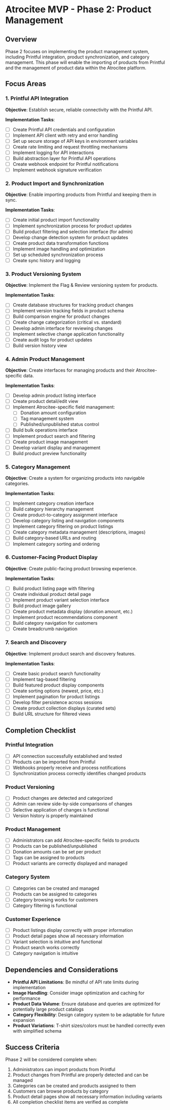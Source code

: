 # Atrocitee MVP - Phase 2: Product Management

## Overview
Phase 2 focuses on implementing the product management system, including Printful integration, product synchronization, and category management. This phase will enable the importing of products from Printful and the management of product data within the Atrocitee platform.

## Focus Areas

### 1. Printful API Integration

**Objective**: Establish secure, reliable connectivity with the Printful API.

**Implementation Tasks**:
- [ ] Create Printful API credentials and configuration
- [ ] Implement API client with retry and error handling
- [ ] Set up secure storage of API keys in environment variables
- [ ] Create rate limiting and request throttling mechanisms
- [ ] Implement logging for API interactions
- [ ] Build abstraction layer for Printful API operations
- [ ] Create webhook endpoint for Printful notifications
- [ ] Implement webhook signature verification

### 2. Product Import and Synchronization

**Objective**: Enable importing products from Printful and keeping them in sync.

**Implementation Tasks**:
- [ ] Create initial product import functionality
- [ ] Implement synchronization process for product updates
- [ ] Build product filtering and selection interface (for admin)
- [ ] Develop change detection system for product updates
- [ ] Create product data transformation functions
- [ ] Implement image handling and optimization
- [ ] Set up scheduled synchronization process
- [ ] Create sync history and logging

### 3. Product Versioning System

**Objective**: Implement the Flag & Review versioning system for products.

**Implementation Tasks**:
- [ ] Create database structures for tracking product changes
- [ ] Implement version tracking fields in product schema
- [ ] Build comparison engine for product changes
- [ ] Create change categorization (critical vs. standard)
- [ ] Develop admin interface for reviewing changes
- [ ] Implement selective change application functionality
- [ ] Create audit logs for product updates
- [ ] Build version history view

### 4. Admin Product Management

**Objective**: Create interfaces for managing products and their Atrocitee-specific data.

**Implementation Tasks**:
- [ ] Develop admin product listing interface
- [ ] Create product detail/edit view
- [ ] Implement Atrocitee-specific field management:
  - [ ] Donation amount configuration
  - [ ] Tag management system
  - [ ] Published/unpublished status control
- [ ] Build bulk operations interface
- [ ] Implement product search and filtering
- [ ] Create product image management
- [ ] Develop variant display and management
- [ ] Build product preview functionality

### 5. Category Management

**Objective**: Create a system for organizing products into navigable categories.

**Implementation Tasks**:
- [ ] Implement category creation interface
- [ ] Build category hierarchy management
- [ ] Create product-to-category assignment interface
- [ ] Develop category listing and navigation components
- [ ] Implement category filtering on product listings
- [ ] Create category metadata management (descriptions, images)
- [ ] Build category-based URLs and routing
- [ ] Implement category sorting and ordering

### 6. Customer-Facing Product Display

**Objective**: Create public-facing product browsing experience.

**Implementation Tasks**:
- [ ] Build product listing page with filtering
- [ ] Create individual product detail page
- [ ] Implement product variant selection interface
- [ ] Build product image gallery
- [ ] Create product metadata display (donation amount, etc.)
- [ ] Implement product recommendations component
- [ ] Build category navigation for customers
- [ ] Create breadcrumb navigation

### 7. Search and Discovery

**Objective**: Implement product search and discovery features.

**Implementation Tasks**:
- [ ] Create basic product search functionality
- [ ] Implement tag-based filtering
- [ ] Build featured product display components
- [ ] Create sorting options (newest, price, etc.)
- [ ] Implement pagination for product listings
- [ ] Develop filter persistence across sessions
- [ ] Create product collection displays (curated sets)
- [ ] Build URL structure for filtered views

## Completion Checklist

### Printful Integration
- [ ] API connection successfully established and tested
- [ ] Products can be imported from Printful
- [ ] Webhooks properly receive and process notifications
- [ ] Synchronization process correctly identifies changed products

### Product Versioning
- [ ] Product changes are detected and categorized
- [ ] Admin can review side-by-side comparisons of changes
- [ ] Selective application of changes is functional
- [ ] Version history is properly maintained

### Product Management
- [ ] Administrators can add Atrocitee-specific fields to products
- [ ] Products can be published/unpublished
- [ ] Donation amounts can be set per product
- [ ] Tags can be assigned to products
- [ ] Product variants are correctly displayed and managed

### Category System
- [ ] Categories can be created and managed
- [ ] Products can be assigned to categories
- [ ] Category browsing works for customers
- [ ] Category filtering is functional

### Customer Experience
- [ ] Product listings display correctly with proper information
- [ ] Product detail pages show all necessary information
- [ ] Variant selection is intuitive and functional
- [ ] Product search works correctly
- [ ] Category navigation is intuitive

## Dependencies and Considerations

- **Printful API Limitations**: Be mindful of API rate limits during implementation
- **Image Handling**: Consider image optimization and caching for performance
- **Product Data Volume**: Ensure database and queries are optimized for potentially large product catalogs
- **Category Flexibility**: Design category system to be adaptable for future expansion
- **Product Variations**: T-shirt sizes/colors must be handled correctly even with simplified schema

## Success Criteria

Phase 2 will be considered complete when:
1. Administrators can import products from Printful
2. Product changes from Printful are properly detected and can be managed
3. Categories can be created and products assigned to them
4. Customers can browse products by category
5. Product detail pages show all necessary information including variants
6. All completion checklist items are verified as complete 